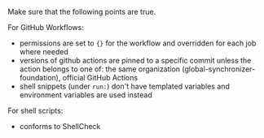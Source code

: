 Make sure that the following points are true.

For GitHub Workflows:
- permissions are set to `{}` for the workflow and overridden for each job where needed
- versions of github actions are pinned to a specific commit unless the action belongs to one of: the same organization (global-synchronizer-foundation), official GitHub Actions
- shell snippets (under `run:`) don't have templated variables and environment variables are used instead

For shell scripts:
- conforms to ShellCheck

